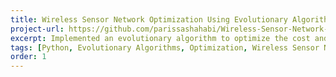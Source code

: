 ```yaml
---
title: Wireless Sensor Network Optimization Using Evolutionary Algorithms
project-url: https://github.com/parissashahabi/Wireless-Sensor-Network-Optimization
excerpt: Implemented an evolutionary algorithm to optimize the cost and service quality of a city-wide communication network by adjusting the number, location, and transmit power of sensor nodes.
tags: [Python, Evolutionary Algorithms, Optimization, Wireless Sensor Networks]
order: 1
---
```

